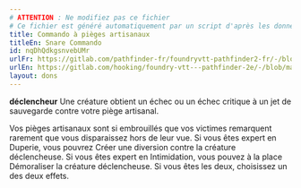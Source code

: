 ```yaml
---
# ATTENTION : Ne modifiez pas ce fichier
# Ce fichier est généré automatiquement par un script d'après les données du module Foundry VTT officiel et de sa traduction
title: Commando à pièges artisanaux
titleEn: Snare Commando
id: nqDhQdkgsnvebUMr
urlFr: https://gitlab.com/pathfinder-fr/foundryvtt-pathfinder2-fr/-/blob/master/data/feats/nqDhQdkgsnvebUMr.htm
urlEn: https://gitlab.com/hooking/foundry-vtt---pathfinder-2e/-/blob/master/packs/data/feats.db/snare-commando.json
layout: dons
---
```

**déclencheur** Une créature obtient un échec ou un échec critique à un jet de sauvegarde contre votre piège artisanal.

Vos pièges artisanaux sont si embrouillés que vos victimes remarquent rarement que vous disparaissez hors de leur vue. Si vous êtes expert en Duperie, vous pouvrez Créer une diversion contre la créature déclencheuse. Si vous êtes expert en Intimidation, vous pouvez à la place Démoraliser la créature déclencheuse. Si vous êtes les deux, choisissez un des deux effets.
